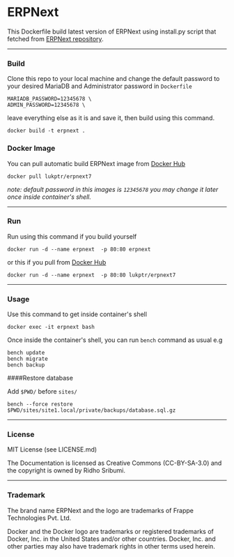 # ERPNext

This Dockerfile build latest version of ERPNext using install.py script that fetched from [ERPNext repository](https://github.com/frappe/erpnext).


---
### Build
Clone this repo to your local machine and change the default password to your desired MariaDB and Administrator password in `Dockerfile`

    MARIADB_PASSWORD=12345678 \
    ADMIN_PASSWORD=12345678 \

leave everything else as it is and save it, then build using this command.

    docker build -t erpnext .

### Docker Image

You can pull automatic build ERPNext image from [Docker Hub](https://hub.docker.com/r/lukptr/erpnext/)

    docker pull lukptr/erpnext7
*note: default password in this images is `12345678` you may change it later once inside container's shell.*

---
### Run
Run using this command if you build yourself

    docker run -d --name erpnext  -p 80:80 erpnext
or this if you pull from [Docker Hub](https://hub.docker.com/r/lukptr/erpnext/)

    docker run -d --name erpnext  -p 80:80 lukptr/erpnext7


----------
### Usage
Use this command to get inside container's shell

    docker exec -it erpnext bash
Once inside the container's shell, you can run `bench` command as usual
e.g

    bench update
    bench migrate
    bench backup

####Restore database

Add `$PWD/` before `sites/` 

    bench --force restore $PWD/sites/site1.local/private/backups/database.sql.gz


----------
### License
MIT License (see LICENSE.md)

The Documentation is licensed as Creative Commons (CC-BY-SA-3.0) and the copyright is owned by Ridho Sribumi.

----------
### Trademark
The brand name ERPNext and the logo are trademarks of Frappe Technologies Pvt. Ltd.

Docker and the Docker logo are trademarks or registered trademarks of Docker, Inc. in the United States and/or other countries. Docker, Inc. and other parties may also have trademark rights in other terms used herein.
